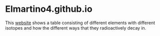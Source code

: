 # Elmartino4.github.io

This [website](https://elmartino4.github.io/) shows a table consisting of different elements with different isotopes and how the different ways that they radioactively decay in.
